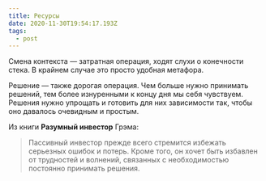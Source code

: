 ```yaml
---
title: Ресурсы
date: 2020-11-30T19:54:17.193Z
tags:
  - post
---
```

Смена контекста — затратная операция, ходят слухи о конечности стека. В крайнем случае это просто удобная метафора.

Решение — также дорогая операция. Чем больше нужно принимать решений, тем более изнуренными к концу дня мы себя чувствуем. Решения нужно упрощать и готовить для них зависимости так, чтобы оно давалось очевидным и простым.  

Из книги **Разумный инвестор** Грэма:

> Пассивный инвестор прежде всего стремится избежать серьезных ошибок и потерь. Кроме того, он хочет быть избавлен от трудностей и волнений, связанных с необходимостью постоянно принимать решения.